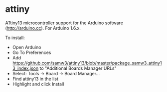 # attiny
ATtiny13 microcontroller support for the Arduino software (http://arduino.cc). For Arduino 1.6.x.

To install:

* Open Arduino
* Go To Preferences
* Add https://github.com/samw3/attiny13/blob/master/package_samw3_attiny13_index.json to "Additional Boards Manager URLs"
* Select: Tools -> Board -> Board Manager...
* Find attiny13 in the list
* Highlight and click Install
